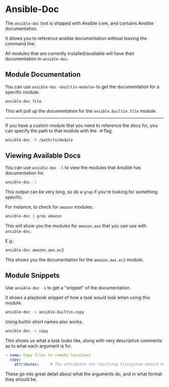 # Ansible-Doc

The `ansible-doc` tool is shipped with Ansible core, and contains Ansible documentation.  

It allows you to reference ansible documentation without leaving the command line.  

All modules that are currently installed/available will have their 
documentation in `ansible-doc`.  

## Module Documentation

You can use `ansible-doc <builtin-module>` to get the documentation for a specific 
module.  
```bash
ansible-doc file
```

This will pull up the documentation for the `ansible.builtin.file` module.  

---

If you have a custom module that you need to reference the docs for, you can specify
the path to that module with the `-M` flag.  
```bash
ansible-doc -M /path/to/module
```

## Viewing Available Docs

You can use `ansible-doc -l` to view the modules that Ansible has documentation for.  

```bash
ansible-doc -l
```
This output can be very long, so do a `grep` if you're looking for something
specific.  

For instance, to check for `amazon` modules:
```bash
ansible-doc | grep amazon
```

This will show you the modules for `amazon.aws` that you can use with `ansible-doc`.  

E.g.:
```bash
ansible-doc amazon.aws.ec2
```

This shows you the documentation for the `amazon.aws.ec2` module.  

## Module Snippets

Use `ansible-doc -s` to get a "snippet" of the documentation.  

It shows a playbook snippet of how a task would look when using this module.  
```bash
ansible-doc -s ansible.builtin.copy
```

Using builtin short names also works.  
```bash
ansible-doc -s copy
```

This shows us what a task looks like, along with very descriptive comments as
to what each argument is for.  
```yaml
- name: Copy files to remote locations
  copy:
    attributes:     # The attributes the resulting filesystem should have.  
```

These go into great detail about what the arguments do, and in what format they
should be.  



